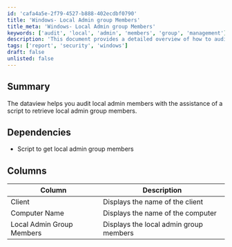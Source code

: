 ```yaml
---
id: 'cafa4a5e-2f79-4527-b888-402ecdbf0790'
title: 'Windows- Local Admin group Members'
title_meta: 'Windows- Local Admin group Members'
keywords: ['audit', 'local', 'admin', 'members', 'group', 'management']
description: 'This document provides a detailed overview of how to audit local admin group members using a script. It includes dependencies, a summary of the functionality, and a description of the columns used in the dataview for effective local group management.'
tags: ['report', 'security', 'windows']
draft: false
unlisted: false
---
```


## Summary

The dataview helps you audit local admin members with the assistance of a script to retrieve local admin group members.

## Dependencies

- Script to get local admin group members

## Columns

| Column                     | Description                               |
|----------------------------|-------------------------------------------|
| Client                     | Displays the name of the client           |
| Computer Name              | Displays the name of the computer         |
| Local Admin Group Members   | Displays the local admin group members     |




